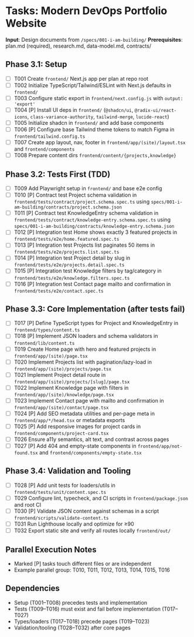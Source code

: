 # Tasks: Modern DevOps Portfolio Website

**Input**: Design documents from `/specs/001-i-am-building/`
**Prerequisites**: plan.md (required), research.md, data-model.md, contracts/

## Phase 3.1: Setup
- [ ] T001 Create `frontend/` Next.js app per plan at repo root
- [ ] T002 Initialize TypeScript/Tailwind/ESLint with Next.js defaults in `frontend/`
- [ ] T003 Configure static export in `frontend/next.config.js` with `output: 'export'`
- [ ] T004 [P] Install UI deps in `frontend/` (`@shadcn/ui`, `@radix-ui/react-icons`, `class-variance-authority`, `tailwind-merge`, `lucide-react`)
- [ ] T005 Initialize shadcn in `frontend/` and add base components
- [ ] T006 [P] Configure base Tailwind theme tokens to match Figma in `frontend/tailwind.config.ts`
- [ ] T007 Create app layout, nav, footer in `frontend/app/(site)/layout.tsx` and `frontend/components`
- [ ] T008 Prepare content dirs `frontend/content/{projects,knowledge}`

## Phase 3.2: Tests First (TDD)
- [ ] T009 Add Playwright setup in `frontend/` and base e2e config
- [ ] T010 [P] Contract test Project schema validation in `frontend/tests/contract/project.schema.spec.ts` using `specs/001-i-am-building/contracts/project.schema.json`
- [ ] T011 [P] Contract test KnowledgeEntry schema validation in `frontend/tests/contract/knowledge-entry.schema.spec.ts` using `specs/001-i-am-building/contracts/knowledge-entry.schema.json`
- [ ] T012 [P] Integration test Home shows exactly 3 featured projects in `frontend/tests/e2e/home.featured.spec.ts`
- [ ] T013 [P] Integration test Projects list paginates 50 items in `frontend/tests/e2e/projects.list.spec.ts`
- [ ] T014 [P] Integration test Project detail by slug in `frontend/tests/e2e/projects.detail.spec.ts`
- [ ] T015 [P] Integration test Knowledge filters by tag/category in `frontend/tests/e2e/knowledge.filters.spec.ts`
- [ ] T016 [P] Integration test Contact page mailto and confirmation in `frontend/tests/e2e/contact.spec.ts`

## Phase 3.3: Core Implementation (after tests fail)
- [ ] T017 [P] Define TypeScript types for Project and KnowledgeEntry in `frontend/types/content.ts`
- [ ] T018 [P] Implement JSON loaders and schema validators in `frontend/lib/content.ts`
- [ ] T019 Create Home page with hero and featured projects in `frontend/app/(site)/page.tsx`
- [ ] T020 Implement Projects list with pagination/lazy-load in `frontend/app/(site)/projects/page.tsx`
- [ ] T021 Implement Project detail route in `frontend/app/(site)/projects/[slug]/page.tsx`
- [ ] T022 Implement Knowledge page with filters in `frontend/app/(site)/knowledge/page.tsx`
- [ ] T023 Implement Contact page with mailto and confirmation in `frontend/app/(site)/contact/page.tsx`
- [ ] T024 [P] Add SEO metadata utilities and per-page meta in `frontend/app/*/head.tsx` or metadata exports
- [ ] T025 [P] Add responsive images for project cards in `frontend/components/project-card.tsx`
- [ ] T026 Ensure a11y semantics, alt text, and contrast across pages
- [ ] T027 [P] Add 404 and empty-state components in `frontend/app/not-found.tsx` and `frontend/components/empty-state.tsx`

## Phase 3.4: Validation and Tooling
- [ ] T028 [P] Add unit tests for loaders/utils in `frontend/tests/unit/content.spec.ts`
- [ ] T029 Configure lint, typecheck, and CI scripts in `frontend/package.json` and root CI
- [ ] T030 [P] Validate JSON content against schemas in a script `frontend/scripts/validate-content.ts`
- [ ] T031 Run Lighthouse locally and optimize for ≥90
- [ ] T032 Export static site and verify all routes locally `frontend/out/`

## Parallel Execution Notes
- Marked [P] tasks touch different files or are independent
- Example parallel group: T010, T011, T012, T013, T014, T015, T016

## Dependencies
- Setup (T001–T008) precedes tests and implementation
- Tests (T009–T016) must exist and fail before implementation (T017–T027)
- Types/loaders (T017–T018) precede pages (T019–T023)
- Validation/tooling (T028–T032) after core pages
